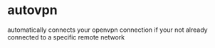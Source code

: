 # autovpn
automatically connects your openvpn connection if your not already connected to a specific remote network
